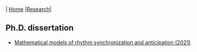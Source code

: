 | [Home](https://ccrma.stanford.edu/~iran) |[Research](https://ccrma.stanford.edu/~iran/research)|

## Ph.D. dissertation
- [Mathematical models of rhythm synchronization and anticipation (2021)](https://searchworks.stanford.edu/view/13823609)
